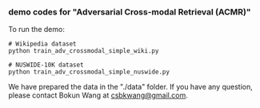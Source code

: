### demo codes for "Adversarial Cross-modal Retrieval (ACMR)"

To run the demo: 

    # Wikipedia dataset
    python train_adv_crossmodal_simple_wiki.py

	# NUSWIDE-10K dataset
    python train_adv_crossmodal_simple_nuswide.py

We have prepared the data in the "./data" folder. If you have any question, please contact Bokun Wang at csbkwang@gmail.com. 
